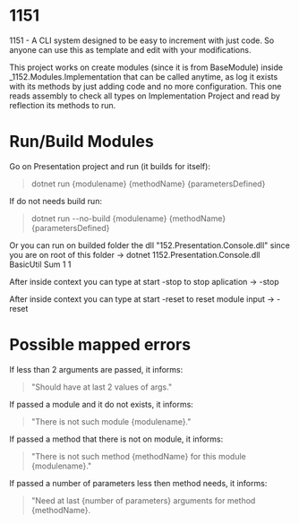 # 1151
1151 - A CLI system designed to be easy to increment with just code. So anyone can use this as template and edit with your modifications.

This project works on create modules (since it is from BaseModule) inside _1152.Modules.Implementation that can be called anytime, as log it exists with its methods by just adding code and no more configuration. This one reads assembly to check all types on Implementation Project and read by reflection its methods to run.


# Run/Build Modules

Go on Presentation project and run (it builds for itself):

> dotnet run {modulename} {methodName} {parametersDefined}

If do not needs build run: 
> dotnet run --no-build {modulename} {methodName} {parametersDefined}

Or you can run on builded folder the dll "152.Presentation.Console.dll" since you are on root of this folder
-> dotnet 1152.Presentation.Console.dll BasicUtil Sum 1 1

After inside context you can type at start -stop to stop aplication
-> -stop

After inside context you can type at start -reset to reset module input
-> -reset

# Possible mapped errors

If less than 2 arguments are passed, it informs: 
> "Should have at last 2 values of args."

If passed a module and it do not exists, it informs:
> "There is not such module {modulename}."

If passed a method that there is not on module, it informs:
> "There is not such method {methodName} for this module {modulename}."

If passed a number of parameters less then method needs, it informs:

> "Need at last {number of parameters} arguments for method {methodName}.

